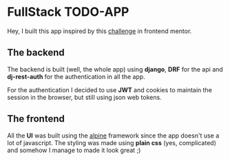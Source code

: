 # FullStack TODO-APP

Hey, I built this app inspired by this
[challenge](https://www.frontendmentor.io/challenges/todo-app-Su1_KokOW/hub/todo-app-Ix9H1k_sKo)
in frontend mentor.

## The backend

The backend is built (well, the whole app) using **django**, **DRF** for the api
and **dj-rest-auth** for the authentication in all the app.


For the authentication I decided to use **JWT** and cookies to maintain the
session in the browser, but still using json web tokens.

## The frontend

All the **UI** was built using the [alpine](https://alpinejs.dev/) framework
since the app doesn't use a lot of javascript. The styling was made using
**plain css** (yes, complicated) and somehow I manage to made it look great ;)
